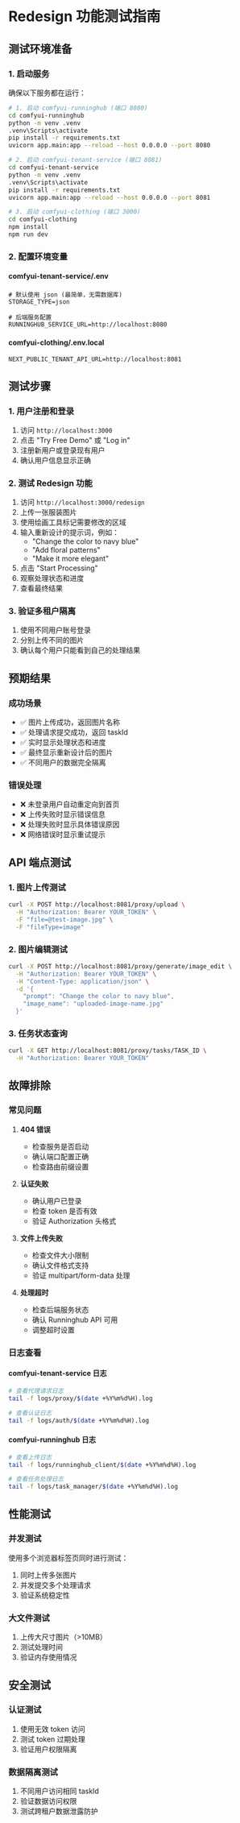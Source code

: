 # Redesign 功能测试指南

## 测试环境准备

### 1. 启动服务
确保以下服务都在运行：

```bash
# 1. 启动 comfyui-runninghub (端口 8080)
cd comfyui-runninghub
python -m venv .venv
.venv\Scripts\activate
pip install -r requirements.txt
uvicorn app.main:app --reload --host 0.0.0.0 --port 8080

# 2. 启动 comfyui-tenant-service (端口 8081)
cd comfyui-tenant-service
python -m venv .venv
.venv\Scripts\activate
pip install -r requirements.txt
uvicorn app.main:app --reload --host 0.0.0.0 --port 8081

# 3. 启动 comfyui-clothing (端口 3000)
cd comfyui-clothing
npm install
npm run dev
```

### 2. 配置环境变量

#### comfyui-tenant-service/.env
```env
# 默认使用 json (最简单，无需数据库)
STORAGE_TYPE=json

# 后端服务配置
RUNNINGHUB_SERVICE_URL=http://localhost:8080
```

#### comfyui-clothing/.env.local
```env
NEXT_PUBLIC_TENANT_API_URL=http://localhost:8081
```

## 测试步骤

### 1. 用户注册和登录
1. 访问 `http://localhost:3000`
2. 点击 "Try Free Demo" 或 "Log in"
3. 注册新用户或登录现有用户
4. 确认用户信息显示正确

### 2. 测试 Redesign 功能
1. 访问 `http://localhost:3000/redesign`
2. 上传一张服装图片
3. 使用绘画工具标记需要修改的区域
4. 输入重新设计的提示词，例如：
   - "Change the color to navy blue"
   - "Add floral patterns"
   - "Make it more elegant"
5. 点击 "Start Processing"
6. 观察处理状态和进度
7. 查看最终结果

### 3. 验证多租户隔离
1. 使用不同用户账号登录
2. 分别上传不同的图片
3. 确认每个用户只能看到自己的处理结果

## 预期结果

### 成功场景
- ✅ 图片上传成功，返回图片名称
- ✅ 处理请求提交成功，返回 taskId
- ✅ 实时显示处理状态和进度
- ✅ 最终显示重新设计后的图片
- ✅ 不同用户的数据完全隔离

### 错误处理
- ❌ 未登录用户自动重定向到首页
- ❌ 上传失败时显示错误信息
- ❌ 处理失败时显示具体错误原因
- ❌ 网络错误时显示重试提示

## API 端点测试

### 1. 图片上传测试
```bash
curl -X POST http://localhost:8081/proxy/upload \
  -H "Authorization: Bearer YOUR_TOKEN" \
  -F "file=@test-image.jpg" \
  -F "fileType=image"
```

### 2. 图片编辑测试
```bash
curl -X POST http://localhost:8081/proxy/generate/image_edit \
  -H "Authorization: Bearer YOUR_TOKEN" \
  -H "Content-Type: application/json" \
  -d '{
    "prompt": "Change the color to navy blue",
    "image_name": "uploaded-image-name.jpg"
  }'
```

### 3. 任务状态查询
```bash
curl -X GET http://localhost:8081/proxy/tasks/TASK_ID \
  -H "Authorization: Bearer YOUR_TOKEN"
```

## 故障排除

### 常见问题

1. **404 错误**
   - 检查服务是否启动
   - 确认端口配置正确
   - 检查路由前缀设置

2. **认证失败**
   - 确认用户已登录
   - 检查 token 是否有效
   - 验证 Authorization 头格式

3. **文件上传失败**
   - 检查文件大小限制
   - 确认文件格式支持
   - 验证 multipart/form-data 处理

4. **处理超时**
   - 检查后端服务状态
   - 确认 Runninghub API 可用
   - 调整超时设置

### 日志查看

#### comfyui-tenant-service 日志
```bash
# 查看代理请求日志
tail -f logs/proxy/$(date +%Y%m%d%H).log

# 查看认证日志
tail -f logs/auth/$(date +%Y%m%d%H).log
```

#### comfyui-runninghub 日志
```bash
# 查看上传日志
tail -f logs/runninghub_client/$(date +%Y%m%d%H).log

# 查看任务处理日志
tail -f logs/task_manager/$(date +%Y%m%d%H).log
```

## 性能测试

### 并发测试
使用多个浏览器标签页同时进行测试：
1. 同时上传多张图片
2. 并发提交多个处理请求
3. 验证系统稳定性

### 大文件测试
1. 上传大尺寸图片（>10MB）
2. 测试处理时间
3. 验证内存使用情况

## 安全测试

### 认证测试
1. 使用无效 token 访问
2. 测试 token 过期处理
3. 验证用户权限隔离

### 数据隔离测试
1. 不同用户访问相同 taskId
2. 验证数据访问权限
3. 测试跨租户数据泄露防护

